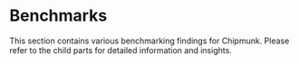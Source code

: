 # Benchmarks

This section contains various benchmarking findings for Chipmunk. Please refer to the child parts for detailed information and insights.

